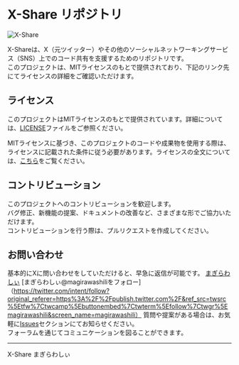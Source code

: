# X-Share リポジトリ

![X-Share](https://repository-images.githubusercontent.com/680777217/23bdfc6c-2802-4447-96e6-e181724b08b1)

X-Shareは、X（元ツイッター）やその他のソーシャルネットワーキングサービス（SNS）上でのコード共有を支援するためのリポジトリです。  
このプロジェクトは、MITライセンスのもとで提供されており、下記のリンク先にてライセンスの詳細をご確認いただけます。

## ライセンス

このプロジェクトはMITライセンスのもとで提供されています。詳細については、[LICENSE](https://github.com/MT472562/X-Share/blob/main/LICENSE)ファイルをご参照ください。

MITライセンスに基づき、このプロジェクトのコードや成果物を使用する際は、ライセンスに記載された条件に従う必要があります。ライセンスの全文については、[こちら](https://github.com/MT472562/X-Share/blob/main/LICENSE)をご覧ください。

## コントリビューション

このプロジェクトへのコントリビューションを歓迎します。  
バグ修正、新機能の提案、ドキュメントの改善など、さまざまな形でご協力いただけます。  
コントリビューションを行う際は、プルリクエストを作成してください。  

## お問い合わせ

基本的にXに問い合わせをしていただけると、早急に返信が可能です。
[まぎらわしぃ](https://twitter.com/magirawashili)
[まぎらわしぃ@magirawashiliをフォロー]（https://twitter.com/intent/follow?original_referer=https%3A%2F%2Fpublish.twitter.com%2F&ref_src=twsrc%5Etfw%7Ctwcamp%5Ebuttonembed%7Ctwterm%5Efollow%7Ctwgr%5Emagirawashili&screen_name=magirawashili）
質問や提案がある場合は、お気軽に[Issues](https://github.com/MT472562/X-Share/issues)セクションにてお知らせください。  
フォーラムを通じてコミュニケーションを図ることができます。


---
X-Share まぎらわしぃ
